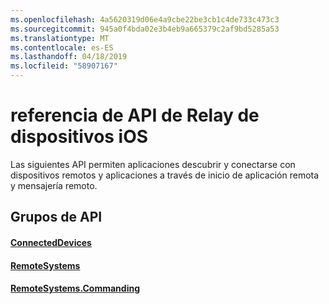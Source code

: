 ```yaml
---
ms.openlocfilehash: 4a5620319d06e4a9cbe22be3cb1c4de733c473c3
ms.sourcegitcommit: 945a0f4bda02e3b4eb9a665379c2af9bd5285a53
ms.translationtype: MT
ms.contentlocale: es-ES
ms.lasthandoff: 04/18/2019
ms.locfileid: "58907167"
---
```

# <a name="ios-device-relay-api-reference"></a>referencia de API de Relay de dispositivos iOS

Las siguientes API permiten aplicaciones descubrir y conectarse con dispositivos remotos y aplicaciones a través de inicio de aplicación remota y mensajería remoto.

## <a name="api-groups"></a>Grupos de API

#### <a name="connecteddevicesobjectivec-apiconnecteddevicesindexmd"></a>[ConnectedDevices](../objectivec-api/connecteddevices/index.md)
#### <a name="remotesystemsobjectivec-apiremotesystemsindexmd"></a>[RemoteSystems](../objectivec-api/remotesystems/index.md)
#### <a name="remotesystemscommandingobjectivec-apiremotesystemscommandingindexmd"></a>[RemoteSystems.Commanding](../objectivec-api/remotesystems.commanding/index.md)